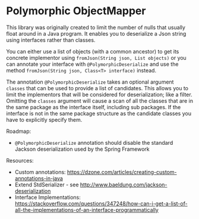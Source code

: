 # Polymorphic ObjectMapper
This library was originally created to limit the number of nulls that usually float around in a Java program. It enables you to deserialize a Json string using interfaces rather than classes.

You can either use a list of objects (with a common ancestor) to get its concrete implementor using `fromJson(String json, List objects)` or you can annotate your interface with `@PolymorphicDeserialize` and use the method `fromJson(String json, Class<T> interface)` instead. 

The annotation `@PolymorphicDeserialize` takes an optional argument `classes` that can be used to provide a list of candidates. This allows you to limit the implementors that will be considered for deserialization; like a filter. Omitting the `classes` argument will cause a scan of all the classes that are in the same package as the interface itself, including sub packages. If the interface is not in the same package structure as the candidate classes you have to explicitly specify them. 

Roadmap:
- `@PolymorphicDeserialize` annotation should disable the standard Jackson deserialization used by the Spring Framework

Resources:
- Custom annotations: https://dzone.com/articles/creating-custom-annotations-in-java
- Extend StdSerializer - see http://www.baeldung.com/jackson-deserialization 
- Interface Implementations: https://stackoverflow.com/questions/347248/how-can-i-get-a-list-of-all-the-implementations-of-an-interface-programmatically
